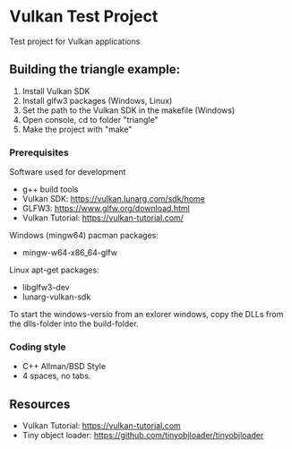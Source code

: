 # Vulkan Test Project

Test project for Vulkan applications

## Building the triangle example:

1. Install Vulkan SDK
2. Install glfw3 packages (Windows, Linux)
3. Set the path to the Vulkan SDK in the makefile (Windows)
4. Open console, cd to folder "triangle"
5. Make the project with "make"

### Prerequisites

Software used for development
* g++ build tools
* Vulkan SDK: https://vulkan.lunarg.com/sdk/home
* GLFW3: https://www.glfw.org/download.html
* Vulkan Tutorial: https://vulkan-tutorial.com/

Windows (mingw64) pacman packages:
* mingw-w64-x86_64-glfw

Linux apt-get packages:
* libglfw3-dev
* lunarg-vulkan-sdk

To start the windows-versio from an exlorer windows, copy the DLLs from the dlls-folder
into the build-folder.


### Coding style

* C++ Allman/BSD Style
* 4 spaces, no tabs.

## Resources

* Vulkan Tutorial: https://vulkan-tutorial.com
* Tiny object loader: https://github.com/tinyobjloader/tinyobjloader
